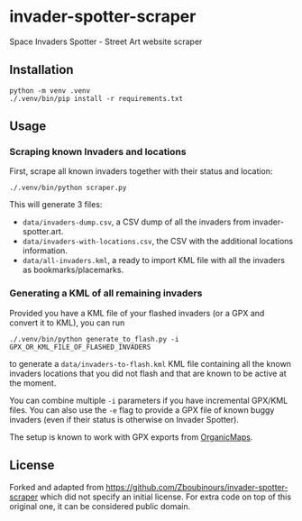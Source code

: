 invader-spotter-scraper
=======================

Space Invaders Spotter - Street Art website scraper


## Installation

```
python -m venv .venv
./.venv/bin/pip install -r requirements.txt
```


## Usage

### Scraping known Invaders and locations

First, scrape all known invaders together with their status and location:

```
./.venv/bin/python scraper.py
```

This will generate 3 files:
* `data/invaders-dump.csv`, a CSV dump of all the invaders from
    invader-spotter.art.
* `data/invaders-with-locations.csv`, the CSV with the additional locations
    information.
* `data/all-invaders.kml`, a ready to import KML file with all the invaders as
    bookmarks/placemarks.

### Generating a KML of all remaining invaders

Provided you have a KML file of your flashed invaders (or a GPX and convert it
to KML), you can run

```
./.venv/bin/python generate_to_flash.py -i GPX_OR_KML_FILE_OF_FLASHED_INVADERS
```

to generate a `data/invaders-to-flash.kml` KML file containing all the known
invaders locations that you did not flash and that are known to be active at
the moment.

You can combine multiple `-i` parameters if you have incremental GPX/KML files. 
You can also use the `-e` flag to provide a GPX file of known buggy invaders
(even if their status is otherwise on Invader Spotter).

The setup is known to work with GPX exports from [OrganicMaps](https://github.com/organicmaps/organicmaps).


## License

Forked and adapted from https://github.com/Zboubinours/invader-spotter-scraper
which did not specify an initial license. For extra code on top of this
original one, it can be considered public domain.
